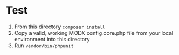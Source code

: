# Test

1. From this directory `composer install`  
2. Copy a valid, working MODX config.core.php file from your local environment into this directory
3. Run `vendor/bin/phpunit`